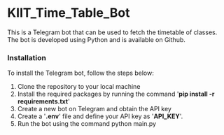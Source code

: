 # KIIT_Time_Table_Bot

This is a Telegram bot that can be used to fetch the timetable of classes. The bot is developed using Python and is available on Github.

### Installation
To install the Telegram bot, follow the steps below:

1) Clone the repository to your local machine
2) Install the required packages by running the command '**pip install -r requirements.txt**'
3) Create a new bot on Telegram and obtain the API key
4) Create a '**.env**' file and define your API key as '**API_KEY**'.
5) Run the bot using the command python main.py
